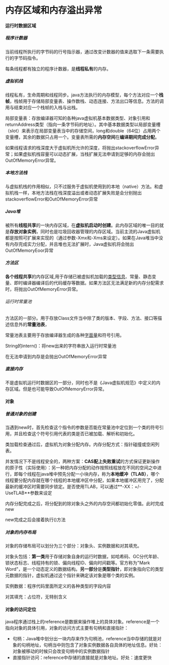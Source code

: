 # 内存区域和内存溢出异常

#### 运行时数据区域

##### 程序计数器

当前线程所执行的字节码的行号指示器，通过改变计数器的值来选取下一条需要执行的字节码指令。

每条线程都有独立的程序计数器，是**线程私有**的内存。 

##### 虚拟机栈

线程私有，生命周期和线程同步。java方法执行的内存模型，每个方法对应一个**栈帧**，栈帧用于存储局部变量表、操作数栈、动态连接、方法出口等信息。方法的调用与结束对应一个栈帧的入栈与出栈。

局部变量表：存放编译器可知的各种java虚拟机基本数据类型、对象引用和returnAddress类型（指向一条字节码的地址）。其中基本数据类型以局部变量槽（slot）来表示在局部变量表当中的存储空间，long和double（64位）占用两个变量槽，其余的数据只占用一个。变量表所需的**内存空间**在**编译期间完成分配**。

如果线程请求的栈深度大于虚拟机所允许的深度，将抛出stackoverflowError异常；如果虚拟机栈容量可以动态扩展，当栈扩展无法申请到足够的内存会抛出OutOfMemoryError异常。

##### 本地方法栈

与虚拟机栈的作用相似，只不过服务于虚拟机使用到的本地（native）方法。和虚拟机栈一样，本地方法栈在栈深度溢出或者动态扩展失败是会分别抛出stackoverflowError和OutOfMemoryError异常

##### Java堆

被所有**线程共享**的一块内存区域，在**虚拟机启动时创建**。此内存区域的唯一目的就是**存放对象实例**，同时也是垃圾回收器管理的内存区域。当前主流的Java虚拟机都是按照可扩展来实现的（通过参数-Xmx和-Xms来设定）。如果在Java堆当中没有内存完成实力分配，并且堆也无法扩展时，Java虚拟机将会抛出OutOfMemoryEoor异常

##### 方法区

**各个线程共享**的内存区域,用于存储已被虚拟机加载的[类型信息](比如类名，变量，方法签名)、常量、静态变量、即时编译器编译后的代码缓存等数据。如果方法区无法满足新的内存分配需求时，将抛出OutOfMemoryError异常。

###### 运行时常量池

方法区的一部分。用于存放Class文件当中除了类的版本、字段、方法、接口等描述信息外的**常量池表**，

常量池表主要用于存放编译器生成的各种[字面量](描述自己的量比如"abc"描述了自己)和符号引用。

String的intern()：将new出来的字符串放入运行时常量池

在无法申请到内存是会抛出OutOfMemoryError异常

##### 直接内存

不是虚拟机运行时数据区的一部分，同时也不是《Java虚拟机规范》中定义的内存区域。但是也可能导致OutOfMemoryError异常。

#### 对象

##### 普通对象的创建

当遇到new时，首先检查这个指令的参数是否能在常量池中定位到一个类的符号引用，并且检查这个符号引用代表的类是否已被加载、解析和初始化。

类加载检查通过后，虚拟机为对象分配内存。内存分配方式：指针碰撞或空闲列表。

并发情况下不是线程安全的，两种方案：**CAS配上失败重试**的方式保证更新操作的原子性（实际使用）：另一种把内存分配的动作按照线程放在不同的空间之中进行，即每个线程在java堆中预先分配一小块内存，称为**本地缓冲（TLAB）**，哪个线程要分配内存就在哪个线程的本地缓冲区中分配，如果本地缓冲区用完了，分配最新的缓冲区时需要同步锁定。是否使用TLAB，可以通过**-XX：+/-UseTLAB**参数来设定

 内存分配完成之后，将分配到的除对象头之外的内存空间都初始化零值。此时完成new

new完成之后会接着执行<init>()方法

##### 对象的内存布局

对象的存储布局可以划分为三个部分：对象头、实例数据和对其填充。

对象头包括：**第一类**用于存储对象自身的运行时数据，如哈希码、GC分代年龄、锁状态标志、线程持有的锁、偏向线程ID、偏向时间戳等。官方称为"Mark Word"，是一个动态定义的数据结构。**另一部分**是**类型指针**，即对象指向它的类型元数据的指针，虚拟机通过这个指针来确定该对象是哪个类的实例。

实例数据：程序代码里面所定义的各种类型的字段内容

对其填充：占位符，无特别含义

#### 对象的访问定位

java程序通过栈上的reference是数据来操作堆上的具体对象。reference是一个指向对象的具体引用，对象的访问方式主要有句柄和直接指针：

- 句柄：Java堆中划分出一块内存来作为句柄池，reference当中存储的就是对象的句柄地址，句柄当中则包含了对象实例数据各自具体的地址信息。好处：对象被移动的时候只会改变句柄中的实例数据指针
- 直接指针访问：reference中存储的直接就是对象地址。好处：速度更快





